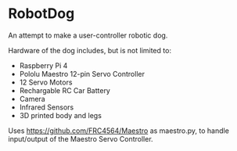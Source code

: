 # RobotDog

An attempt to make a user-controller robotic dog.

Hardware of the dog includes, but is not limited to:
  - Raspberry Pi 4
  - Pololu Maestro 12-pin Servo Controller
  - 12 Servo Motors
  - Rechargable RC Car Battery
  - Camera
  - Infrared Sensors
  - 3D printed body and legs

Uses https://github.com/FRC4564/Maestro as maestro.py, to handle input/output of the Maestro Servo Controller.
